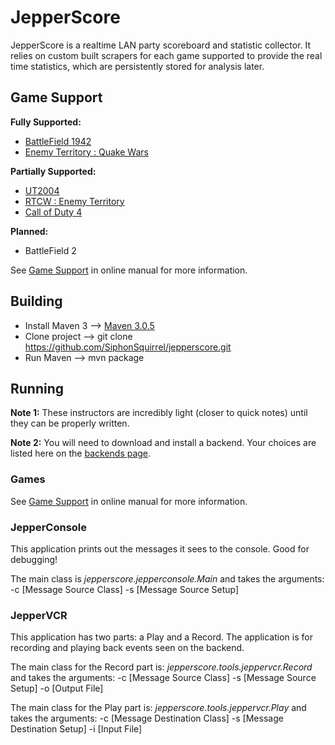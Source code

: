 JepperScore
===========

JepperScore is a realtime LAN party scoreboard and statistic collector. It relies on custom built scrapers for each game supported to provide the real time statistics, which are persistently stored for analysis later.

Game Support
------------

**Fully Supported:**
 * [BattleField 1942](https://github.com/SiphonSquirrel/jepperscore/wiki/BattleField-1942)
 * [Enemy Territory : Quake Wars](https://github.com/SiphonSquirrel/jepperscore/wiki/Enemy-Territory-Quake-Wars)
 
**Partially Supported:**
 * [UT2004](https://github.com/SiphonSquirrel/jepperscore/wiki/UT2004)
 * [RTCW : Enemy Territory](https://github.com/SiphonSquirrel/jepperscore/wiki/Enemy-Territory-Legacy)
 * [Call of Duty 4](https://github.com/SiphonSquirrel/jepperscore/wiki/Call-of-Duty)
 
**Planned:**
 * BattleField 2

See [Game Support](https://github.com/SiphonSquirrel/jepperscore/wiki/Game-Support) in online manual for more information.

Building
--------

 *  Install Maven 3 --> [Maven 3.0.5](https://maven.apache.org/docs/3.0.5/release-notes.html)
 *  Clone project --> git clone https://github.com/SiphonSquirrel/jepperscore.git
 *  Run Maven --> mvn package

Running
-------

**Note 1:** These instructors are incredibly light (closer to quick notes) until they can be properly written.

**Note 2:** You will need to download and install a backend. Your choices are listed here on the [backends page](https://github.com/SiphonSquirrel/jepperscore/wiki/Backends).

### Games

See [Game Support](https://github.com/SiphonSquirrel/jepperscore/wiki/Game-Support) in online manual for more information.

### JepperConsole

This application prints out the messages it sees to the console. Good for debugging!

The main class is _jepperscore.jepperconsole.Main_
and takes the arguments: -c [Message Source Class] -s [Message Source Setup]

### JepperVCR

This application has two parts: a Play and a Record. The application is for recording and playing back events seen on the backend.

The main class for the Record part is: _jepperscore.tools.jeppervcr.Record_
and takes the arguments: -c [Message Source Class] -s [Message Source Setup] -o [Output File]

The main class for the Play part is: _jepperscore.tools.jeppervcr.Play_
and takes the arguments: -c [Message Destination Class] -s [Message Destination Setup] -i [Input File]
